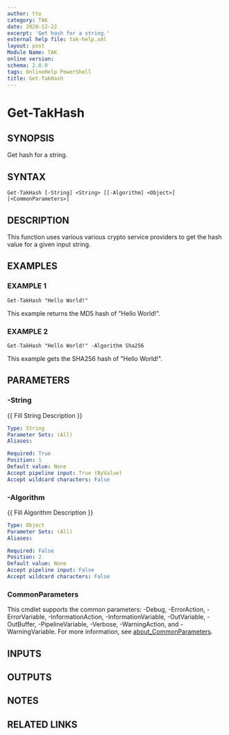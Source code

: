 ```yaml
---
author: tto
category: TAK
date: 2020-12-22
excerpt: 'Get hash for a string.'
external help file: tak-help.xml
layout: post
Module Name: TAK
online version:
schema: 2.0.0
tags: OnlineHelp PowerShell
title: Get-TakHash
---
```


# Get-TakHash

## SYNOPSIS
Get hash for a string.

## SYNTAX

```
Get-TakHash [-String] <String> [[-Algorithm] <Object>] [<CommonParameters>]
```

## DESCRIPTION
This function uses various various crypto service providers to get the hash value for a given input string.

## EXAMPLES

### EXAMPLE 1
```
Get-TakHash "Hello World!"
```

This example returns the MD5 hash of "Hello World!".

### EXAMPLE 2
```
Get-TakHash "Hello World!" -Algorithm Sha256
```

This example gets the SHA256 hash of "Hello World!".

## PARAMETERS

### -String
{{ Fill String Description }}

```yaml
Type: String
Parameter Sets: (All)
Aliases:

Required: True
Position: 1
Default value: None
Accept pipeline input: True (ByValue)
Accept wildcard characters: False
```

### -Algorithm
{{ Fill Algorithm Description }}

```yaml
Type: Object
Parameter Sets: (All)
Aliases:

Required: False
Position: 2
Default value: None
Accept pipeline input: False
Accept wildcard characters: False
```

### CommonParameters
This cmdlet supports the common parameters: -Debug, -ErrorAction, -ErrorVariable, -InformationAction, -InformationVariable, -OutVariable, -OutBuffer, -PipelineVariable, -Verbose, -WarningAction, and -WarningVariable. For more information, see [about_CommonParameters](http://go.microsoft.com/fwlink/?LinkID=113216).

## INPUTS

## OUTPUTS

## NOTES

## RELATED LINKS
